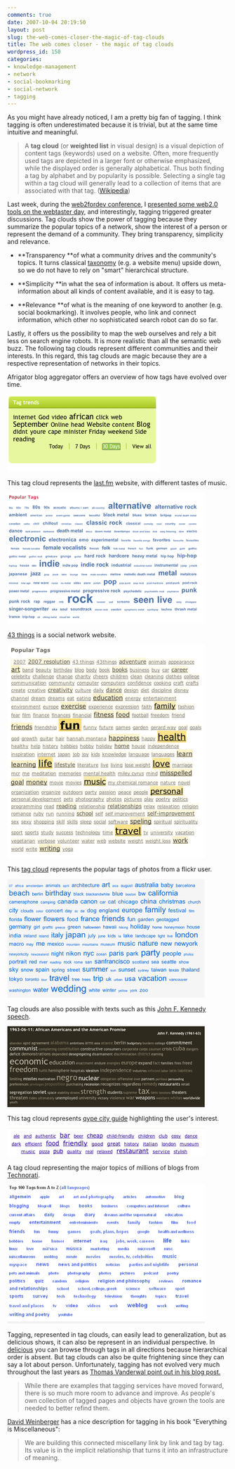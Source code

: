 ```yaml
---
comments: true
date: 2007-10-04 20:19:50
layout: post
slug: the-web-comes-closer-the-magic-of-tag-clouds
title: The web comes closer - the magic of tag clouds
wordpress_id: 150
categories:
- knowledge-management
- network
- social-bookmarking
- social-network
- tagging
---
```


As you might have already noticed, I am a pretty big fan of tagging. I think tagging is often underestimated because it is trivial, but at the same time intuitive and meaningful.


> A **tag cloud** (or **weighted list** in visual design) is a visual depiction of content tags (keywords) used on a website. Often, more frequently used tags are depicted in a larger font or otherwise emphasized, while the displayed order is generally alphabetical. Thus both finding a tag by alphabet and by popularity is possible. Selecting a single tag within a tag cloud will generally lead to a collection of items that are associated with that tag. ([Wikipedia](http://en.wikipedia.org/wiki/Tag_cloud))


Last week, during the [web2fordev conference](http://www.web2fordev.net/), I [presented some web2.0 tools on the webtaster day](http://blog.web2fordev.net/2007/09/25/tagging-the-best-way-to-track-information/), and interestingly, tagging triggered greater discussions. Tag clouds show the power of tagging because they summarize the popular topics of a network, show the interest of a person or represent the demand of a community. They bring transparency, simplicity and relevance.



	
  * **Transparency **of what a community drives and the community's topics. It turns classical [taxonomy](http://en.wikipedia.org/wiki/Taxonomy) (e.g. a website menu) upside down, so we do not have to rely on "smart" hierarchical structure.

	
  * **Simplicity **in what the sea of information is about. It offers us meta-information about all kinds of content available, and it is easy to tag.

	
  * **Relevance **of what is the meaning of one keyword to another (e.g. social bookmarking). It involves people, who link and connect information, which other no sophisticated search robot can do so far.


Lastly, it offers us the possibility to map the web ourselves and rely a bit less on search engine robots. It is more realistic than all the semantic web buzz. The following tag clouds represent different communities and their interests. In this regard, this tag clouds are magic because they are a respective representation of networks in their topics.

Afrigator blog aggregator offers an overview of how tags have evolved over time.

![tagcloud4.gif](/images/tagcloud4.gif)

This tag cloud represents the [last.fm](http://www.last.fm/) website, with different tastes of music.

[![tagcloud5.gif](/images/tagcloud5.gif)]()

[43 things](http://www.43things.com/) is a social network website.

[![tagcloud7.gif](/images/tagcloud7.gif)]()

This [tag cloud](http://flickr.com/photos/tags/) represents the popular tags of photos from a flickr user.

[![tagcloud8.gif](/images/tagcloud8.gif)]()

Tag clouds are also possible with texts such as this [John F. Kennedy speech](http://chir.ag/phernalia/preztags/).

[![tagcloud91.gif](/images/tagcloud91.gif)]()

This tag cloud represents [qype city guide](http://www.qype.com/) highlighting the user's interest.

[![tagcloud10.gif](/images/tagcloud10.gif)]()

A tag cloud representing the major topics of millions of blogs from [Technorati](http://www.technorati.com/).

[![tagcloud6.gif](/images/tagcloud6.gif)]()

Tagging, represented in tag clouds, can easily lead to generalization, but as delicious shows, it can also be represent in an individual perspective. In [delicious](http://del.icio.us/) you can browse through tags in all directions because hierarchical order is absent. But tag clouds can also be quite frightening since they can say a lot about person. Unfortunately, tagging has not evolved very much throughout the last years as [Thomas Vanderwal point out in his blog post. ](http://www.vanderwal.net/random/entrysel.php?blog=1945)


> While there are examples that tagging services have moved forward, there is so much more room to advance and improve. As people's own collection of tagged pages and objects have grown the tools are needed to better refind them.


[David Weinberger](http://www.everythingismiscellaneous.com/) has a nice description for tagging in his book "Everything is Miscellaneous":


> We are building this connected miscellany link by link and tag by tag. Its value is in the implicit relationship that turns it into an infrastructure of meaning.
